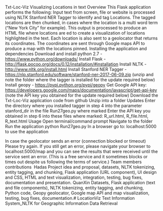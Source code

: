 Txt-Loc-Viz
Visualizing Locations in text
Overview
This Flask application performs the following:
Input text from screen, file or website is processed using NLTK Stanford NER Tagger to identify and tag Locations. The tagged locations are then chunked, in cases where the location is a multi word term (“New York City” for example). This output is processed to produce an HTML file where locations are ed to create a visualization of locations highlighted in the text. Each location is also sent to a geolocator that returns its coordinates. The coordinates are sent through Google maps API to produce a map with the locations pinned.
Installing the application and dependencies
Download and install python 2.7 - https://www.python.org/downloads/
Install Flask - http://flask.pocoo.org/docs/0.12/installation/#installation
Install NLTK - http://www.nltk.org/install.html
Install Stanford NER Tagger - https://nlp.stanford.edu/software/stanford-ner-2017-06-09.zip (unzip and note the folder where the tagger is installed for the update required below)
Install geopy - https://pypi.python.org/pypi/geopy
Get Google API key: https://developers.google.com/maps/documentation/javascript/get-api-key (note the API key you obtained for the update required below)
Download the Txt-Loc-Viz application code from github 
Unzip into a folder
Updates
Enter the directory where you installed tagger in step 4 into the parameter stanford_dir in the file Run27geo.py where marked
Enter the API key you obtained in step 6 into these files where marked: R_url.html, R_file.html, R_text.html
Usage
Open terminal/command prompt
Navigate to the folder
Run the application
python Run27geo.py
In a browser go to: localhost:5000 to use the application

In case the geolocator sends an error (connection blocked or timeout)
Please try again. If you still get an error, please navigate your browser to localhost:5000/map and you can see the results that were received until the service sent an error. (This is a free service and it sometimes blocks or times out despite us following the terms of service.)
Team members contributions 
Hadas
Project idea and proposal, datasets, NLTK tokenizing, entity tagging, and chunking, Flask application (URL component), UI design and CSS, HTML and text visualization, integration, testing, bug fixes, documentation and presentation.
QuanXin
Datasets, Flask application (text and file components), NLTK tokenizing, entity tagging, and chunking, Python code, Geopy geolocator, Google map API and map visualization, testing, bug fixes, documentation.# LocationViz
Text Information System_NLTK for Geographic Information Data Retrieval
